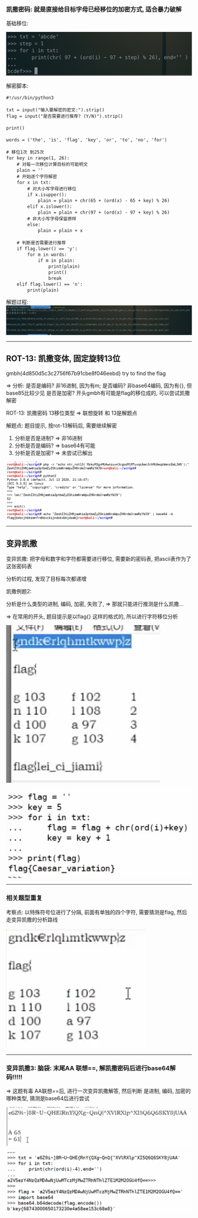 ### 凯撒密码: 就是直接给目标字母已经移位的加密方式, 适合暴力破解

基础移位:

![基础移位](https://github.com/rao2701482/CTF-CRPYTO-PART/blob/main/%E5%9B%BE%E7%89%87%E8%B5%84%E6%96%99/%E5%87%AF%E6%92%92%E5%AF%86%E7%A0%81%E5%9F%BA%E7%A1%80%E7%A7%BB%E4%BD%8D.png)


解密脚本:
```
#!/usr/bin/python3

txt = input("输入要解密的密文:").strip()
flag = input("是否需要进行推荐? (Y/N)").strip()

print()

words = ('the', 'is', 'flag', 'key', 'or', 'to', 'no', 'for')

# 移位1次 到25次
for key in range(1, 26):
	# 对每一次移位计算目标的可能明文
	plain = ''
	# 开始逐个字符解密
	for x in txt:
		# 对大小写字母进行移位
		if x.isupper():
			plain = plain + chr(65 + (ord(x) - 65 + key) % 26)
		elif x.islower():
			plain = plain + chr(97 + (ord(x) - 97 + key) % 26)
		# 非大小写字母保留原样
		else:
			plain = plain + x

	# 判断是否需要进行推荐
	if flag.lower() == 'y':
		for m in words:
			if m in plain:
				print(plain)
				print()
				break
	elif flag.lower() == 'n':
		print(plain)
```

解题过程:
![解题过程](https://github.com/rao2701482/CTF-CRPYTO-PART/blob/main/%E5%9B%BE%E7%89%87%E8%B5%84%E6%96%99/%E5%87%AF%E6%92%92%E8%A7%A3%E5%AF%86%E8%84%9A%E6%9C%AC%E8%A7%A3%E9%A2%98.png)

---

## ROT-13: 凯撒变体, 固定旋转13位

gmbh{4d850d5c3c2756f67b91cbe8f046eebd} try to find the flag

=> 分析: 是否是编码?  非16进制, 因为有m;
		是否编码? 非base64编码, 因为有{}, 但base85比较少见
		是否是加密? 开头gmbh有可能是flag的移位成的, 可以尝试凯撒解密

ROT-13: 凯撒密码 13移位类型 => 联想旋转 和 13是解题点 


解题点: 题目提示, 按rot-13解码后, 需要继续解密
1. 分析是否是进制? => 非16进制
2. 分析是否是编码? => base64有可能
3. 分析是否是加密? => 未尝试已解出


![ROT-13](https://github.com/rao2701482/CTF-CRPYTO-PART/blob/main/%E5%9B%BE%E7%89%87%E8%B5%84%E6%96%99/rot-13%E4%B8%8Ebase64.png)


----

## 变异凯撒

变异凯撒: 把字母和数字和字符都需要进行移位, 需要新的密码表, 把ascii表作为了这张密码表

分析的过程, 发现了目标每次都递增

凯撒例题2: 

分析是什么类型的进制, 编码, 加密, 失败了,  => 那就只能进行推测是什么凯撒...

=> 在常用的开头, 题目提示是以flag{} 这样的格式的, 所以进行字符移位分析

![变异凯撒](https://github.com/rao2701482/CTF-CRPYTO-PART/blob/main/%E5%9B%BE%E7%89%87%E8%B5%84%E6%96%99/%E5%8F%98%E5%BC%82%E5%87%AF%E6%92%92%E8%A7%A3%E7%AD%94.png)

![变异凯撒解答](https://github.com/rao2701482/CTF-CRPYTO-PART/blob/main/%E5%9B%BE%E7%89%87%E8%B5%84%E6%96%99/%E5%8F%98%E5%BC%82%E5%87%AF%E6%92%921%E8%A7%A3%E7%AD%94.png)

---

### 相关题型重复

考察点: 以特殊符号位进行了分隔, 前面有单独的四个字符, 需要猜测是flag, 然后走变异凯撒的分析路线

![题目2](https://github.com/rao2701482/CTF-CRPYTO-PART/blob/main/%E5%9B%BE%E7%89%87%E8%B5%84%E6%96%99/%E5%8F%98%E5%BC%82%E5%87%AF%E6%92%92%E9%A2%98%E7%9B%AE2.png)

---

### 变异凯撒3: 脑袋: 末尾AA 联想==, 解凯撒密码后进行base64解码!!!!!

=> 这题有毒
AA联想==后, 进行一次变异凯撒解答, 然后判断 是进制, 编码, 加密的哪种类型, 猜测是base64后进行尝试

![脑洞](https://github.com/rao2701482/CTF-CRPYTO-PART/blob/main/%E5%9B%BE%E7%89%87%E8%B5%84%E6%96%99/%E5%8F%98%E5%BC%82%E5%87%AF%E6%92%923%E8%84%91%E6%B4%9E%E9%A2%98.png)

![脑洞](https://github.com/rao2701482/CTF-CRPYTO-PART/blob/main/%E5%9B%BE%E7%89%87%E8%B5%84%E6%96%99/%E5%8F%98%E5%BC%82%E5%87%AF%E6%92%923%E8%A7%A3%E7%AD%94.png)
